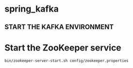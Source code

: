 # spring_kafka


## START THE KAFKA ENVIRONMENT

# Start the ZooKeeper service

```terminal
bin/zookeeper-server-start.sh config/zookeeper.properties
```
